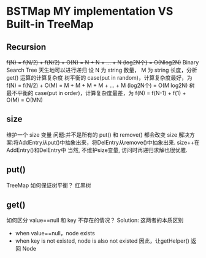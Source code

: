 # BSTMap MY implementation VS Built-in TreeMap

## Recursion

~~f(N) = f(N/2) + f(N/2) + O(N) = N + N + ... + N (log2N个) = O(Nlog2N)~~
Binary Search Tree 天生地可以进行递归
设 N 为 string 数量， M 为 string 长度，分析 get() 运算的计算复杂度
树平衡的 case(put in random)，计算复杂度最好，为
f(N) = f(N/2)  + O(M) = M + M + M + M + ... + M (log2N个) = O(M log2N) 
树最不平衡的 case(put in order)，计算复杂度最差，为
f(N) = f(N-1) + f(1) + O(M) = O(MN)

## size

维护一个 size 变量
问题:并不是所有的 put() 和 remove() 都会改变 size
解决方案:将AddEntry从put()中抽象出来，将DelEntry从remove()中抽象出来. size++在AddEntry()和DelEntry中
当然, 不维护size变量, 访问时再递归求解也很优雅.

## put()
TreeMap 如何保证树平衡？
红黑树

## get()
如何区分 value==null 和 key 不存在的情况？
Solution: 这两者的本质区别 
- when value==null，node exists
- when key is not existed, node is also not existed
因此，让getHelper() 返回 Node

